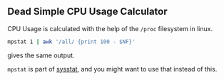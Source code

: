 ## Dead Simple CPU Usage Calculator
CPU Usage is calculated with the help of the `/proc` filesystem in linux. 

``` bash
mpstat 1 | awk '/all/ {print 100 - $NF}'
```
 gives the same output. 

`mpstat` is part of [sysstat](https://github.com/sysstat/sysstat), and you might want to use that instead of this. 
